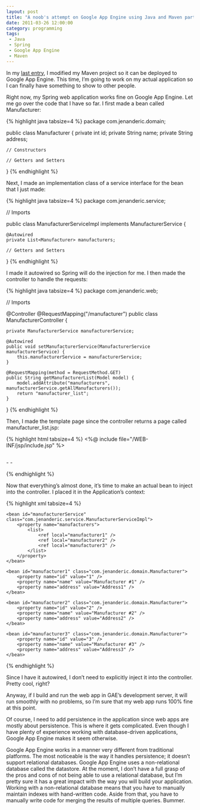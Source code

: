 ```yaml
---
layout: post
title: "A noob's attempt on Google App Engine using Java and Maven part 2"
date: 2011-03-26 12:00:00
category: programming
tags:
 - Java
 - Spring
 - Google App Engine
 - Maven
---
```


In my [last entry](http://terenceponce.github.com/blog/2011/03/12/a-noobs-attempt-on-google-app-engine-using-java-and-maven/), I modified my Maven project so it can be deployed to Google App Engine. This time, I’m going to work on my actual application so I can finally have something to show to other people.

Right now, my Spring web application works fine on Google App Engine. Let me go over the code that I have so far. I first made a bean called Manufacturer:

{% highlight java tabsize=4 %}
package com.jenanderic.domain;

public class Manufacturer {
	private int id;
	private String name;
	private String address;

	// Constructors

	// Getters and Setters
}
{% endhighlight %}

Next, I made an implementation class of a service interface for the bean that I just made:

{% highlight java tabsize=4 %}
package com.jenanderic.service;

// Imports

public class ManufacturerServiceImpl implements ManufacturerService {

	@Autowired
	private List<Manufacturer> manufacturers;

	// Getters and Setters
}
{% endhighlight %}

I made it autowired so Spring will do the injection for me. I then made the controller to handle the requests:

{% highlight java tabsize=4 %}
package com.jenanderic.web;

// Imports

@Controller
@RequestMapping("/manufacturer")
public class ManufacturerController {

	private ManufacturerService manufacturerService;

	@Autowired
	public void setManufacturerService(ManufacturerService manufacturerService) {
		this.manufacturerService = manufacturerService;
	}

	@RequestMapping(method = RequestMethod.GET)
	public String getManufacturerList(Model model) {
		model.addAttribute("manufacturers", manufacturerService.getAllManufacturers());
		return "manufacturer_list";
	}
}
{% endhighlight %}

Then, I made the template page since the controller returns a page called manufacturer_list.jsp:

{% highlight html tabsize=4 %}
<%@ include file="/WEB-INF/jsp/include.jsp" %>

<html>
	<head>
		<title><spring:message code="manufacturer.title" /></title>
	</head>
	<body>
		<h2><spring:message code="manufacturer.heading" /></h2>
		<c:forEach items="${manufacturers}" var="manufacturer">
			<p><c:out value="${manufacturer.id}"/> -
			<c:out value="${manufacturer.name}"/> - <c:out value="${manufacturer.address}"/></p>
		</c:forEach>
	</body>
</html>
{% endhighlight %}

Now that everything’s almost done, it’s time to make an actual bean to inject into the controller. I placed it in the Application’s context:

{% highlight xml tabsize=4 %}
<?xml version="1.0" encoding="UTF-8"?>

<beans xmlns="http://www.springframework.org/schema/beans"
	xmlns:xsi="http://www.w3.org/2001/XMLSchema-instance"
	xmlns:context="http://www.springframework.org/schema/context"
	xsi:schemaLocation="http://www.springframework.org/schema/beans
	http://www.springframework.org/schema/beans/spring-beans-3.0.xsd
	http://www.springframework.org/schema/context
	http://www.springframework.org/schema/context/spring-context-3.0.xsd">

	<bean id="manufacturerService" class="com.jenanderic.service.ManufacturerServiceImpl">
		<property name="manufacturers">
			<list>
				<ref local="manufacturer1" />
				<ref local="manufacturer2" />
				<ref local="manufacturer3" />
			</list>
		</property>
	</bean>

	<bean id="manufacturer1" class="com.jenanderic.domain.Manufacturer">
		<property name="id" value="1" />
		<property name="name" value="Manufacturer #1" />
		<property name="address" value="Address1" />
	</bean>

	<bean id="manufacturer2" class="com.jenanderic.domain.Manufacturer">
		<property name="id" value="2" />
		<property name="name" value="Manufacturer #2" />
		<property name="address" value="Address2" />
	</bean>

	<bean id="manufacturer3" class="com.jenanderic.domain.Manufacturer">
		<property name="id" value="3" />
		<property name="name" value="Manufacturer #3" />
		<property name="address" value="Address3" />
	</bean>

</beans>
{% endhighlight %}

Since I have it autowired, I don’t need to explicitly inject it into the controller. Pretty cool, right?

Anyway, if I build and run the web app in GAE’s development server, it will run smoothly with no problems, so I’m sure that my web app runs 100% fine at this point.

Of course, I need to add persistence in the application since web apps are mostly about persistence. This is where it gets complicated. Even though I have plenty of experience working with database-driven applications, Google App Engine makes it seem otherwise.

Google App Engine works in a manner very different from traditional platforms. The most noticeable is the way it handles persistence; it doesn’t support relational databases. Google App Engine uses a non-relational database called the datastore. At the moment, I don’t have a full grasp of the pros and cons of not being able to use a relational database, but I’m pretty sure it has a great impact with the way you will build your application. Working with a non-relational database means that you have to manually maintain indexes with hand-written code. Aside from that, you have to manually write code for merging the results of multiple queries. Bummer.

